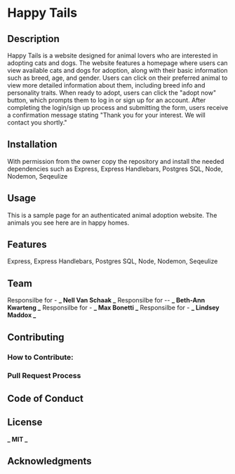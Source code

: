 # Happy Tails

## Description

Happy Tails is a website designed for animal lovers who are interested in adopting cats and dogs. The website features a homepage where users can view available cats and dogs for adoption, along with their basic information such as breed, age, and gender. Users can click on their preferred animal to view more detailed information about them, including breed info and personality traits. When ready to adopt, users can click the "adopt now" button, which prompts them to log in or sign up for an account. After completing the login/sign up process and submitting the form, users receive a confirmation message stating "Thank you for your interest. We will contact you shortly."

## Installation

With permission from the owner copy the repository and install the needed dependencies such as Express, Express Handlebars, Postgres SQL, Node, Nodemon, Seqeulize

## Usage

This is a sample page for an authenticated animal adoption website. The animals you see here are in happy homes.

## Features

Express, Express Handlebars, Postgres SQL, Node, Nodemon, Seqeulize

## Team

Responsilbe for - **_ Nell Van Schaak _**
Responsilbe for -- **_ Beth-Ann Kwarteng _**
Responsilbe for - **_ Max Bonetti _**
Responsilbe for - **_ Lindsey Maddox _**

## Contributing

### How to Contribute:

### Pull Request Process

## Code of Conduct

## License

**_ MIT _**

## Acknowledgments
